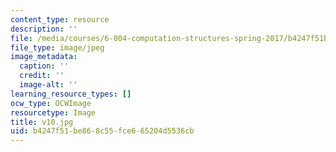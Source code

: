 ```yaml
---
content_type: resource
description: ''
file: /media/courses/6-004-computation-structures-spring-2017/b4247f51be868c55fce665204d5536cb_v10.jpg
file_type: image/jpeg
image_metadata:
  caption: ''
  credit: ''
  image-alt: ''
learning_resource_types: []
ocw_type: OCWImage
resourcetype: Image
title: v10.jpg
uid: b4247f51-be86-8c55-fce6-65204d5536cb
---
```

